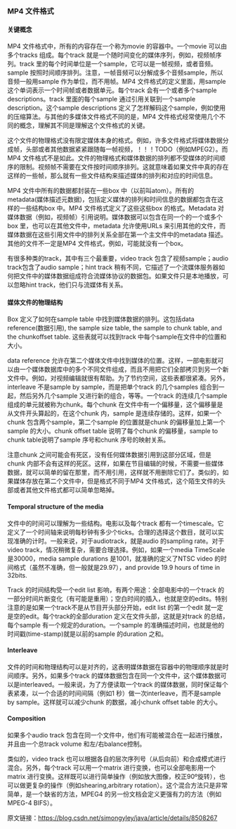 ### MP4 文件格式

#### 关键概念

MP4 文件格式中，所有的内容存在一个称为movie 的容器中。一个movie 可以由多个tracks 组成。每个track 就是一个随时间变化的媒体序列，例如，视频帧序列。track 里的每个时间单位是一个sample，它可以是一帧视频，或者音频。sample 按照时间顺序排列。注意，一帧音频可以分解成多个音频sample，所以音频一般用sample 作为单位，而不用帧。MP4 文件格式的定义里面，用sample 这个单词表示一个时间帧或者数据单元。每个track 会有一个或者多个sample descriptions。track 里面的每个sample 通过引用关联到一个sample description。这个sample descriptions 定义了怎样解码这个sample，例如使用的压缩算法。与其他的多媒体文件格式不同的是，MP4 文件格式经常使用几个不同的概念，理解其不同是理解这个文件格式的关键。

 这个文件的物理格式没有限定媒体本身的格式。例如，许多文件格式将媒体数据分成帧，头部或者其他数据紧紧跟随每一帧视频，！！！TODO（例如MPEG2）。而MP4 文件格式不是如此。文件的物理格式和媒体数据的排列都不受媒体的时间顺序的限制。视频帧不需要在文件按时间顺序排列。这就意味着如果文件中真的存在这样的一些帧，那么就有一些文件结构来描述媒体的排列和对应的时间信息。

MP4 文件中所有的数据都封装在一些box 中（以前叫atom）。所有的metadata(媒体描述元数据)，包括定义媒体的排列和时间信息的数据都包含在这样的一些结构box 中。MP4 文件格式定义了这些这些box 的格式。Metadata 对媒体数据（例如，视频帧）引用说明。媒体数据可以包含在同一个的一个或多个box 里，也可以在其他文件中，metadata 允许使用URLs 来引用其他的文件，而媒体数据在这些引用文件中的排列关系全部在第一个主文件中的metadata 描述。其他的文件不一定是MP4 文件格式，例如，可能就没有一个box。

有很多种类的track，其中有三个最重要，video track 包含了视频sample；audio track包含了audio sample；hint track 稍有不同，它描述了一个流媒体服务器如何把文件中的媒体数据组成符合流媒体协议的数据包。如果文件只是本地播放，可以忽略hint track，他们只与流媒体有关系。

#### 媒体文件的物理结构

Box 定义了如何在sample table 中找到媒体数据的排列。这包括data reference(数据引用), the sample size table, the sample to chunk table, and the chunkoffset table. 这些表就可以找到track 中每个sample在文件中的位置和大小。

data reference 允许在第二个媒体文件中找到媒体的位置。这样，一部电影就可以由一个媒体数据库中的多个不同文件组成，而且不用把它们全部拷贝到另一个新文件中。例如，对视频编辑就很有帮助。为了节约空间，这些表都很紧凑。另外，interleave 不是sample by sample，而是把单个track 的几个samples 组合到一起，然后另外几个sample 又进行新的组合，等等。一个track 的连续几个sample 组成的单元就被称为chunk。每个chunk 在文件中有一个偏移量，这个偏移量是从文件开头算起的，在这个chunk 内，sample 是连续存储的。这样，如果一个chunk 包含两个sample，第二个sample 的位置就是chunk 的偏移量加上第一个sample 的大小。chunk offset table 说明了每个chunk 的偏移量，sample to chunk table说明了sample 序号和chunk 序号的映射关系。

注意chunk 之间可能会有死区，没有任何媒体数据引用到这部分区域，但是chunk 内部不会有这样的死区。这样，如果在节目编辑的时候，不需要一些媒体数据，就可以简单的留在那里，而不用引用，这样就不用删除它们了。类似的，如果媒体存放在第二个文件中，但是格式不同于MP4 文件格式，这个陌生文件的头部或者其他文件格式都可以简单忽略掉。

#### Temporal structure of the media

文件中的时间可以理解为一些结构。电影以及每个track 都有一个timescale。它定义了一个时间轴来说明每秒钟有多少个ticks。合理的选择这个数目，就可以实现准确的计时。一般来说，对于audiotrack，就是audio 的sampling rate。对于video track，情况稍微复杂，需要合理选择。例如，如果一个media TimeScale是30000，media sample durations 是1001，就准确的定义了NTSC video 的时间格式（虽然不准确，但一般就是29.97），and provide 19.9 hours of time in 32bits.

Track 的时间结构受一个edit list 影响，有两个用途：全部电影中的一个track 的一部分时间片断变化（有可能是重用）；空白时间的插入，也就是空的edits。特别注意的是如果一个track不是从节目开头部分开始，edit list 的第一个edit 就一定是空的edit。每个track的全部duration 定义在文件头部，这就是对track 的总结，每个sample 有一个规定的duration。一个sample 的准确描述时间，也就是他的时间戳(time-stamp)就是以前的sample 的duration 之和。

#### Interleave

 文件的时间和物理结构可以是对齐的，这表明媒体数据在容器中的物理顺序就是时间顺序。另外，如果多个track 的媒体数据包含在同一个文件中，这个媒体数据可以是interleaved。一般来说，为了方便读取一个track 的媒体数据，同时保证每个表紧凑，以一个合适的时间间隔（例如1 秒）做一次interleave，而不是sample by sample。这样就可以减少chunk 的数据，减小chunk offset table 的大小。

#### Composition

 如果多个audio track 包含在同一个文件中，他们有可能被混合在一起进行播放，并且由一个总track volume 和左/右balance控制。

类似的，video track 也可以根据各自的层次序列号（从后向前）和合成模式进行混合。另外，每个track 可以用一个matrix 进行变换，也可以全部电影用一个matrix 进行变换。这样既可以进行简单操作（例如放大图像，校正90º旋转），也可以做更复杂的操作（例如shearing,arbitrary rotation）。这个混合方法只是非常简单，是一个缺省的方法，MPEG4 的另一份文档会定义更强有力的方法（例如MPEG-4 BIFS）。

原文链接：https://blog.csdn.net/simongyley/java/article/details/8508267
